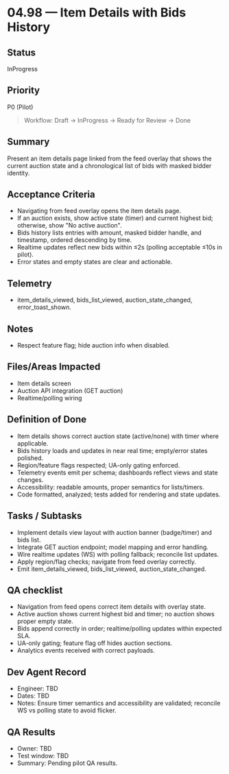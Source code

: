# 04.98 — Item Details with Bids History

## Status
InProgress

## Priority
P0 (Pilot)

> Workflow: Draft → InProgress → Ready for Review → Done

## Summary
Present an item details page linked from the feed overlay that shows the current auction state and a chronological list of bids with masked bidder identity.

## Acceptance Criteria
- Navigating from feed overlay opens the item details page.
- If an auction exists, show active state (timer) and current highest bid; otherwise, show "No active auction".
- Bids history lists entries with amount, masked bidder handle, and timestamp, ordered descending by time.
- Realtime updates reflect new bids within ≤2s (polling acceptable ≤10s in pilot).
- Error states and empty states are clear and actionable.

## Telemetry
- item_details_viewed, bids_list_viewed, auction_state_changed, error_toast_shown.

## Notes
- Respect feature flag; hide auction info when disabled.

## Files/Areas Impacted
- Item details screen
- Auction API integration (GET auction)
- Realtime/polling wiring

## Definition of Done
- Item details shows correct auction state (active/none) with timer where applicable.
- Bids history loads and updates in near real time; empty/error states polished.
- Region/feature flags respected; UA-only gating enforced.
- Telemetry events emit per schema; dashboards reflect views and state changes.
- Accessibility: readable amounts, proper semantics for lists/timers.
- Code formatted, analyzed; tests added for rendering and state updates.

## Tasks / Subtasks
- Implement details view layout with auction banner (badge/timer) and bids list.
- Integrate GET auction endpoint; model mapping and error handling.
- Wire realtime updates (WS) with polling fallback; reconcile list updates.
- Apply region/flag checks; navigate from feed overlay correctly.
- Emit item_details_viewed, bids_list_viewed, auction_state_changed.

## QA checklist
- Navigation from feed opens correct item details with overlay state.
- Active auction shows current highest bid and timer; no auction shows proper empty state.
- Bids append correctly in order; realtime/polling updates within expected SLA.
- UA-only gating; feature flag off hides auction sections.
- Analytics events received with correct payloads.

## Dev Agent Record
- Engineer: TBD
- Dates: TBD
- Notes: Ensure timer semantics and accessibility are validated; reconcile WS vs polling state to avoid flicker.

## QA Results
- Owner: TBD
- Test window: TBD
- Summary: Pending pilot QA results.